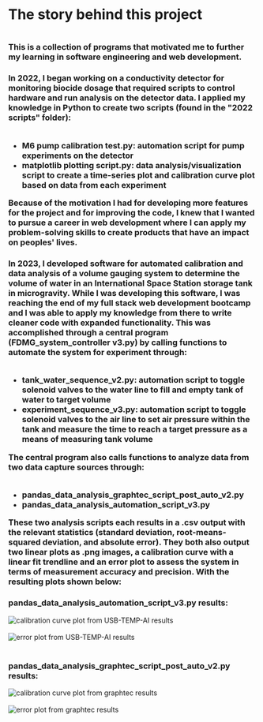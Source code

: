 <h1>The story behind this project<h1>
<h3>This is a collection of programs that motivated me to further my learning in software engineering and web development.</h3>

<h3>In 2022, I began working on a conductivity detector for monitoring biocide dosage that required scripts to control hardware and run analysis on the detector data. I applied my knowledge in Python to create two scripts (found in the "2022 scripts" folder):<br></br>
  <ul>
    <li>M6 pump calibration test.py: automation script for pump experiments on the detector
    <li>matplotlib plotting script.py: data analysis/visualization script to create a time-series plot and calibration curve plot based on data from each experiment
  </ul>
Because of the motivation I had for developing more features for the project and for improving the code, I knew that I wanted to pursue a career in web development where I can apply my problem-solving skills to create products that have an impact on peoples' lives.</h3>

<h3>In 2023, I developed software for automated calibration and data analysis of a volume gauging system to determine the volume of water in an International Space Station storage tank in microgravity. While I was developing this software, I was reaching the end of my full stack web development bootcamp and I was able to apply my knowledge from there to write cleaner code with expanded functionality. This was accomplished through a central program (FDMG_system_controller v3.py) by calling functions to automate the system for experiment through:<br></br>
    <ul>
    <li>tank_water_sequence_v2.py: automation script to toggle solenoid valves to the water line to fill and empty tank of water to target volume
    <li>experiment_sequence_v3.py: automation script to toggle solenoid valves to the air line to set air pressure within the tank and measure the time to reach a target pressure as a means of measuring tank volume
  </ul>
The central program also calls functions to analyze data from two data capture sources through:<br></br>
    <ul>
    <li>pandas_data_analysis_graphtec_script_post_auto_v2.py
    <li>pandas_data_analysis_automation_script_v3.py
  </ul>
These two analysis scripts each results in a .csv output with the relevant statistics (standard deviation, root-means-squared deviation, and absolute error). They both also output two linear plots as .png images, a calibration curve with a linear fit trendline and an error plot to assess the system in terms of measurement accuracy and precision. With the resulting plots shown below:</h3>

<h3>pandas_data_analysis_automation_script_v3.py results:</h3>
<img src="images\vent expt choked flow high pressure 03-27-23 USB-TEMP-AI calib curve experiment#1.png" alt="calibration curve plot from USB-TEMP-AI results" />
<br></br>
<img src="images\vent expt choked flow high pressure 03-27-23 USB-TEMP-AI error plot experiment#1.png" alt="error plot from USB-TEMP-AI results" />
<br></br>

<h3>pandas_data_analysis_graphtec_script_post_auto_v2.py results:</h3>
<img src="images\vent expt choked flow high pressure 03-27-23 Graphtec calib curve experiment#1.png" alt="calibration curve plot from graphtec results" />
<br></br>
<img src="images\vent expt choked flow high pressure 03-27-23 Graphtec error plot experiment#1.png" alt="error plot from graphtec results" />
<br></br>
